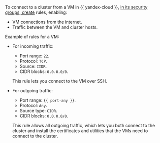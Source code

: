 
To connect to a cluster from a VM in {{ yandex-cloud }}, [in its security groups, create](../../../../vpc/operations/security-group-update.md#add-rule) rules, enabling:

* VM connections from the internet.
* Traffic between the VM and cluster hosts.


Example of rules for a VM:

* For incoming traffic:
   * Port range: `22`.
   * Protocol: `TCP`.
   * Source: `CIDR`.
   * CIDR blocks: `0.0.0.0/0`.

   This rule lets you connect to the VM over SSH.

* For outgoing traffic:
   * Port range: `{{ port-any }}`.
   * Protocol: `Any`.
   * Source type: `CIDR`.
   * CIDR blocks: `0.0.0.0/0`.

   This rule allows all outgoing traffic, which lets you both connect to the cluster and install the certificates and utilities that the VMs need to connect to the cluster.
